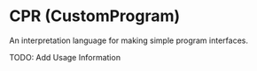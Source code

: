 # CPR (CustomProgram)
An interpretation language for making simple program interfaces.

TODO: Add Usage Information
